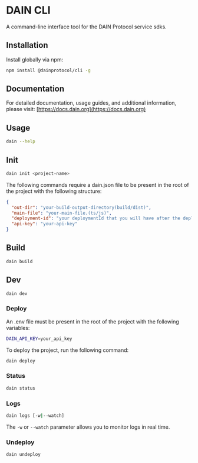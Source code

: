 # DAIN CLI

A command-line interface tool for the DAIN Protocol service sdks.

## Installation

Install globally via npm:

```bash
npm install @dainprotocol/cli -g
```

## Documentation

For detailed documentation, usage guides, and additional information, please visit:
[https://docs.dain.org](https://docs.dain.org)

## Usage

```bash
dain --help
```

## Init

```bash
dain init <project-name>
```

The following commands require a dain.json file to be present in the root of the project with the following structure:

```json
{
  "out-dir": "your-build-output-directory(build/dist)",
  "main-file": "your-main-file.(ts/js)",
  "deployment-id": "your deploymentId that you will have after the deploy",
  "api-key": "your-api-key"
}
```

## Build

```bash
dain build
```

## Dev

```bash
dain dev
```

### Deploy

An .env file must be present in the root of the project with the following variables:

```bash
DAIN_API_KEY=your_api_key
```

To deploy the project, run the following command:

```bash
dain deploy
```

### Status

```bash
dain status
```

### Logs

```bash
dain logs [-w|--watch]
```

The `-w` or `--watch` parameter allows you to monitor logs in real time.

### Undeploy

```bash
dain undeploy
```
